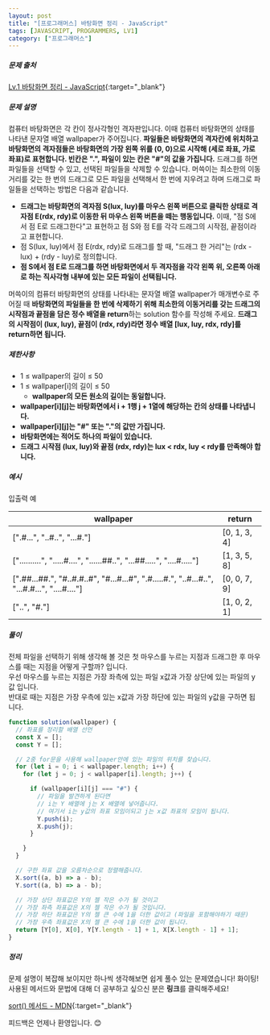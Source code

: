 ```yaml
---
layout: post
title: "[프로그래머스] 바탕화면 정리 - JavaScript"
tags: [JAVASCRIPT, PROGRAMMERS, LV1]
category: ["프로그래머스"]
---
```


##### 문제 출처

[Lv.1 바탕화면 정리 - JavaScript](https://school.programmers.co.kr/learn/courses/30/lessons/161990?language=javascript){:target="\_blank"}

##### 문제 설명

컴퓨터 바탕화면은 각 칸이 정사각형인 격자판입니다. 이때 컴퓨터 바탕화면의 상태를 나타낸 문자열 배열 wallpaper가 주어집니다. **파일들은 바탕화면의 격자칸에 위치하고 바탕화면의 격자점들은 바탕화면의 가장 왼쪽 위를 (0, 0)으로 시작해 (세로 좌표, 가로 좌표)로 표현합니다. 빈칸은 ".", 파일이 있는 칸은 "#"의 값을 가집니다.** 드래그를 하면 파일들을 선택할 수 있고, 선택된 파일들을 삭제할 수 있습니다. 머쓱이는 최소한의 이동거리를 갖는 한 번의 드래그로 모든 파일을 선택해서 한 번에 지우려고 하며 드래그로 파일들을 선택하는 방법은 다음과 같습니다.

- **드래그는 바탕화면의 격자점 S(lux, luy)를 마우스 왼쪽 버튼으로 클릭한 상태로 격자점 E(rdx, rdy)로 이동한 뒤 마우스 왼쪽 버튼을 떼는 행동입니다.** 이때, "점 S에서 점 E로 드래그한다"고 표현하고 점 S와 점 E를 각각 드래그의 시작점, 끝점이라고 표현합니다.
- 점 S(lux, luy)에서 점 E(rdx, rdy)로 드래그를 할 때, "드래그 한 거리"는 (rdx - lux) + (rdy - luy)로 정의합니다.
- **점 S에서 점 E로 드래그를 하면 바탕화면에서 두 격자점을 각각 왼쪽 위, 오른쪽 아래로 하는 직사각형 내부에 있는 모든 파일이 선택됩니다.**

머쓱이의 컴퓨터 바탕화면의 상태를 나타내는 문자열 배열 wallpaper가 매개변수로 주어질 때 **바탕화면의 파일들을 한 번에 삭제하기 위해 최소한의 이동거리를 갖는 드래그의 시작점과 끝점을 담은 정수 배열을 return**하는 solution 함수를 작성해 주세요. **드래그의 시작점이 (lux, luy), 끝점이 (rdx, rdy)라면 정수 배열 [lux, luy, rdx, rdy]를 return하면 됩니다.**

##### 제한사항

- 1 ≤ wallpaper의 길이 ≤ 50
- 1 ≤ wallpaper[i]의 길이 ≤ 50
  - **wallpaper의 모든 원소의 길이는 동일합니다.**
- **wallpaper[i][j]는 바탕화면에서 i + 1행 j + 1열에 해당하는 칸의 상태를 나타냅니다.**
- **wallpaper[i][j]는 "#" 또는 "."의 값만 가집니다.**
- **바탕화면에는 적어도 하나의 파일이 있습니다.**
- **드래그 시작점 (lux, luy)와 끝점 (rdx, rdy)는 lux < rdx, luy < rdy를 만족해야 합니다.**

##### 예시

입출력 예

| wallpaper                                                                                   | return       |
| ------------------------------------------------------------------------------------------- | ------------ |
| [".#...", "..#..", "...#."]                                                                 | [0, 1, 3, 4] |
| ["..........", ".....#....", "......##..", "...##.....", "....#....."]                      | [1, 3, 5, 8] |
| [".##...##.", "#..#.#..#", "#...#...#", ".#.....#.", "..#...#..", "...#.#...", "....#...."] | [0, 0, 7, 9] |
| ["..", "#."]                                                                                | [1, 0, 2, 1] |

##### 풀이
전체 파일을 선택하기 위해 생각해 볼 것은 첫 마우스를 누르는 지점과 드래그한 후 마우스를 때는 지점을 어떻게 구할까? 입니다.<br/>
우선 마우스를 누르는 지점은 가장 좌측에 있는 파일 x값과 가장 상단에 있는 파일의 y값 입니다.<br/>
반대로 때는 지점은 가장 우측에 있는 x값과 가장 하단에 있는 파일의 y값을 구하면 됩니다.

```javascript
function solution(wallpaper) {
  // 좌표를 정리할 배열 선언
  const X = [];
  const Y = [];

  // 2중 for문을 사용해 wallpaper안에 있는 파일의 위치를 찾습니다.
  for (let i = 0; i < wallpaper.length; i++) {
    for (let j = 0; j < wallpaper[i].length; j++) {

      if (wallpaper[i][j] === "#") {
        // 파일을 발견하게 된다면
        // i는 Y 배열에 j는 X 배열에 넣어줍니다.
        // 여기서 i는 y값의 좌표 모임이되고 j는 x값 좌표의 모임이 됩니다.
        Y.push(i);
        X.push(j);
      }

    }
  }

  // 구한 좌표 값을 오름차순으로 정렬해줍니다.
  X.sort((a, b) => a - b);
  Y.sort((a, b) => a - b);

  // 가장 상단 좌표값은 Y의 젤 작은 수가 될 것이고
  // 가장 좌측 좌표값은 X의 젤 작은 수가 될 것입니다.
  // 가장 하단 좌표값은 Y의 젤 큰 수에 1을 더한 값이고 (파일을 포함해야하기 때문)
  // 가장 우측 좌표값은 X의 젤 큰 수에 1을 더한 값이 됩니다.
  return [Y[0], X[0], Y[Y.length - 1] + 1, X[X.length - 1] + 1];
}
```

##### 정리

문제 설명이 복잡해 보이지만 하나씩 생각해보면 쉽게 풀수 있는 문제였습니다! 화이팅!<br/>
사용된 메서드와 문법에 대해 더 공부하고 싶으신 분은 **링크**를 클릭해주세요!

[sort() 메서드 - MDN](https://developer.mozilla.org/ko/docs/Web/JavaScript/Reference/Global_Objects/Array/sort){:target="\_blank"}<br />

피드백은 언제나 환영입니다. 😊
